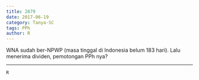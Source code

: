 ```yaml
---
title: 2879
date: 2017-06-19
category: Tanya-SC
tags: PPh
author: R
---
```


WNA sudah ber-NPWP (masa tinggal di Indonesia belum 183 hari). Lalu menerima dividen, pemotongan PPh nya?

---



`R`
